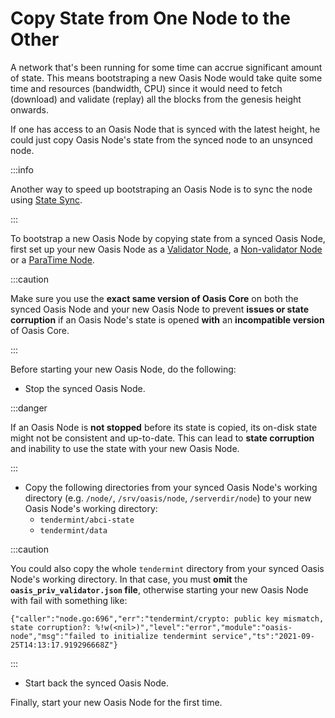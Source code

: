# Copy State from One Node to the Other

A network that's been running for some time can accrue significant amount of state. This means  bootstraping a new Oasis Node would take quite some time and resources (bandwidth, CPU) since it would need to fetch (download) and validate (replay) all the blocks from the genesis height onwards.

If one has access to an Oasis Node that is synced with the latest height, he could just copy Oasis Node's state from the synced node to an unsynced node.

:::info

Another way to speed up bootstraping an Oasis Node is to sync the node using [State Sync](sync-node-using-state-sync.md).

:::

To bootstrap a new Oasis Node by copying state from a synced Oasis Node, first set up your new Oasis Node as a [Validator Node](../validator-node/README.md), a [Non-validator Node](../non-validator-node.md) or a [ParaTime Node](../paratime-node.mdx).

:::caution

Make sure you use the **exact same version of Oasis Core** on both the synced Oasis Node and your new Oasis Node to prevent **issues or state corruption** if an Oasis Node's state is opened **with** an **incompatible version** of Oasis Core.

:::

Before starting your new Oasis Node, do the following:

* Stop the synced Oasis Node.

:::danger

If an Oasis Node is **not stopped** before its state is copied, its on-disk state might not be consistent and up-to-date. This can lead to **state corruption** and inability to use the state with your new Oasis Node.

:::

* Copy the following directories from your synced Oasis Node's working directory (e.g. `/node/`, `/srv/oasis/node`, `/serverdir/node`) to your new Oasis Node's working directory:
  * `tendermint/abci-state`
  * `tendermint/data`

:::caution

You could also copy the whole `tendermint` directory from your synced Oasis Node's working directory. In that case, you must **omit** the **`oasis_priv_validator.json` file**, otherwise starting your new Oasis Node with fail with something like:

```
{"caller":"node.go:696","err":"tendermint/crypto: public key mismatch, state corruption?: %!w(<nil>)","level":"error","module":"oasis-node","msg":"failed to initialize tendermint service","ts":"2021-09-25T14:13:17.919296668Z"}
```

:::

* Start back the synced Oasis Node.

Finally, start your new Oasis Node for the first time.
